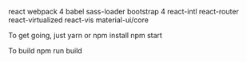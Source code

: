 
react
webpack 4
babel
sass-loader
bootstrap 4
react-intl
react-router
react-virtualized
react-vis
material-ui/core

To get going, just
yarn or npm install
npm start

To build
npm run build
